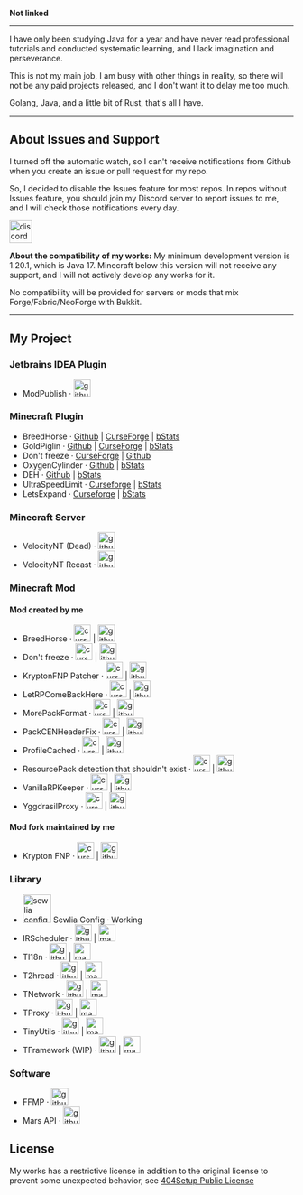 **Not linked**

---

I have only been studying Java for a year and have never read professional tutorials and conducted systematic learning, and I lack imagination and perseverance.

This is not my main job, I am busy with other things in reality, so there will not be any paid projects released, and I don't want it to delay me too much.

Golang, Java, and a little bit of Rust, that's all I have.

---

## About Issues and Support

I turned off the automatic watch, so I can't receive notifications from Github when you create an issue or pull request for my repo. 

So, I decided to disable the Issues feature for most repos. In repos without Issues feature, you should join my Discord server to report issues to me, and I will check those notifications every day.

<a href="https://discord.gg/PxgFqNmR2h"><img alt="discord-plural" height="40" src="https://cdn.jsdelivr.net/npm/@intergrav/devins-badges@3/assets/compact/social/discord-plural_vector.svg"></img></a>

**About the compatibility of my works:**
My minimum development version is 1.20.1, which is Java 17. Minecraft below this version will not receive any support, and I will not actively develop any works for it.

No compatibility will be provided for servers or mods that mix Forge/Fabric/NeoForge with Bukkit.

---

## My Project

### Jetbrains IDEA Plugin
- ModPublish · <a href="https://github.com/404Setup/ModPublish"><img alt="github" height="30" src="https://cdn.jsdelivr.net/npm/@intergrav/devins-badges@3/assets/compact-minimal/available/github_vector.svg"/></a>

### Minecraft Plugin
- BreedHorse · [Github](https://github.com/404Setup/BreedHorse) | [CurseForge](https://www.curseforge.com/minecraft/bukkit-plugins/breedhorse) | [bStats](https://bstats.org/plugin/bukkit/BreedHorse/24077)
- GoldPiglin · [Github](https://github.com/404Setup/GoldPiglin) | [CurseForge](https://www.curseforge.com/minecraft/bukkit-plugins/goldpiglin) | [bStats](https://bstats.org/plugin/bukkit/GoldPiglin/23906)
- Don't freeze · [CurseForge](https://www.curseforge.com/minecraft/bukkit-plugins/dont-freeze) | [Github](https://github.com/404Setup/DontFreeze)
- OxygenCylinder · [Github](https://github.com/404Setup/OxygenCylinder) | [bStats](https://bstats.org/plugin/bukkit/OxygenCylinder/24165)
- DEH · [Github](https://github.com/404Setup/deh) | [bStats](https://bstats.org/plugin/bukkit/deh/24983)
- UltraSpeedLimit · [Curseforge](https://www.curseforge.com/minecraft/bukkit-plugins/ultraspeedlimit) | [bStats](https://bstats.org/plugin/velocity/UltraSpeedLimit/23413)
- LetsExpand · [Curseforge](https://www.curseforge.com/minecraft/bukkit-plugins/lets-expand) | [bStats](https://bstats.org/plugin/bukkit/LetsExpand/25230)

### Minecraft Server
- VelocityNT (Dead) · <a href="https://github.com/404Setup/VelocityNT"><img alt="github" height="30" src="https://cdn.jsdelivr.net/npm/@intergrav/devins-badges@3/assets/compact-minimal/available/github_vector.svg"/></a>
- VelocityNT Recast · <a href="https://github.com/404Setup/VelocityNT-Recast"><img alt="github" height="30" src="https://cdn.jsdelivr.net/npm/@intergrav/devins-badges@3/assets/compact-minimal/available/github_vector.svg"/></a>

### Minecraft Mod
#### Mod created by me
- BreedHorse · <a href="https://www.curseforge.com/minecraft/mc-mods/breed-horse"><img alt="curseforge" height="30" src="https://cdn.jsdelivr.net/npm/@intergrav/devins-badges@3/assets/compact-minimal/available/curseforge_vector.svg"/></a> | <a href="https://github.com/404Setup/BreedHorse-Mods"><img alt="github" height="30" src="https://cdn.jsdelivr.net/npm/@intergrav/devins-badges@3/assets/compact-minimal/available/github_vector.svg"/></a>
- Don't freeze · <a href="https://www.curseforge.com/minecraft/mc-mods/dont-freeze"><img alt="curseforge" height="30" src="https://cdn.jsdelivr.net/npm/@intergrav/devins-badges@3/assets/compact-minimal/available/curseforge_vector.svg"/></a> | <a href="https://github.com/404Setup/DontFreeze"><img alt="github" height="30" src="https://cdn.jsdelivr.net/npm/@intergrav/devins-badges@3/assets/compact-minimal/available/github_vector.svg"/></a>
- KryptonFNP Patcher · <a href="https://www.curseforge.com/minecraft/mc-mods/kryptonfnp-patcher"><img alt="curseforge" height="30" src="https://cdn.jsdelivr.net/npm/@intergrav/devins-badges@3/assets/compact-minimal/available/curseforge_vector.svg"/></a> | <a href="https://github.com/404Setup/FNP-Patcher"><img alt="github" height="30" src="https://cdn.jsdelivr.net/npm/@intergrav/devins-badges@3/assets/compact-minimal/available/github_vector.svg"/></a>
- LetRPComeBackHere · <a href="https://www.curseforge.com/minecraft/mc-mods/lrpcb"><img alt="curseforge" height="30" src="https://cdn.jsdelivr.net/npm/@intergrav/devins-badges@3/assets/compact-minimal/available/curseforge_vector.svg"/></a> | <a href="https://github.com/404Setup/LetRPComeBackHere"><img alt="github" height="30" src="https://cdn.jsdelivr.net/npm/@intergrav/devins-badges@3/assets/compact-minimal/available/github_vector.svg"/></a>
- MorePackFormat · <a href="https://www.curseforge.com/minecraft/mc-mods/more-pack-format"><img alt="curseforge" height="30" src="https://cdn.jsdelivr.net/npm/@intergrav/devins-badges@3/assets/compact-minimal/available/curseforge_vector.svg"/></a> | <a href="https://github.com/404Setup/MorePackFormat"><img alt="github" height="30" src="https://cdn.jsdelivr.net/npm/@intergrav/devins-badges@3/assets/compact-minimal/available/github_vector.svg"/></a>
- PackCENHeaderFix · <a href="https://www.curseforge.com/minecraft/mc-mods/pack-cen-header-fix"><img alt="curseforge" height="30" src="https://cdn.jsdelivr.net/npm/@intergrav/devins-badges@3/assets/compact-minimal/available/curseforge_vector.svg"/></a> | <a href="https://github.com/404Setup/PackCENHeaderFix"><img alt="github" height="30" src="https://cdn.jsdelivr.net/npm/@intergrav/devins-badges@3/assets/compact-minimal/available/github_vector.svg"/></a>
- ProfileCached · <a href="https://www.curseforge.com/minecraft/mc-mods/profile-cached"><img alt="curseforge" height="30" src="https://cdn.jsdelivr.net/npm/@intergrav/devins-badges@3/assets/compact-minimal/available/curseforge_vector.svg"/></a> | <a href="https://github.com/404Setup/ProfileCached"><img alt="github" height="30" src="https://cdn.jsdelivr.net/npm/@intergrav/devins-badges@3/assets/compact-minimal/available/github_vector.svg"/></a>
- ResourcePack detection that shouldn't exist · <a href="https://www.curseforge.com/minecraft/mc-mods/wrpd"><img alt="curseforge" height="30" src="https://cdn.jsdelivr.net/npm/@intergrav/devins-badges@3/assets/compact-minimal/available/curseforge_vector.svg"/></a> | <a href="https://github.com/404Setup/WrongResourcePackDetector"><img alt="github" height="30" src="https://cdn.jsdelivr.net/npm/@intergrav/devins-badges@3/assets/compact-minimal/available/github_vector.svg"/></a>
- VanillaRPKeeper · <a href="https://www.curseforge.com/minecraft/mc-mods/vanilla-rp-keeper"><img alt="curseforge" height="30" src="https://cdn.jsdelivr.net/npm/@intergrav/devins-badges@3/assets/compact-minimal/available/curseforge_vector.svg"/></a> | <a href="https://github.com/404Setup/VanillaRPKeeper"><img alt="github" height="30" src="https://cdn.jsdelivr.net/npm/@intergrav/devins-badges@3/assets/compact-minimal/available/github_vector.svg"/></a>
- YggdrasilProxy · <a href="https://www.curseforge.com/minecraft/mc-mods/yggdrasil-proxy"><img alt="curseforge" height="30" src="https://cdn.jsdelivr.net/npm/@intergrav/devins-badges@3/assets/compact-minimal/available/curseforge_vector.svg"/></a> | <a href="https://github.com/404Setup/YggdrasilProxy"><img alt="github" height="30" src="https://cdn.jsdelivr.net/npm/@intergrav/devins-badges@3/assets/compact-minimal/available/github_vector.svg"></img></a>

#### Mod fork maintained by me
- Krypton FNP  · <a href="https://www.curseforge.com/minecraft/mc-mods/krypton-fnp"><img alt="curseforge" height="30" src="https://cdn.jsdelivr.net/npm/@intergrav/devins-badges@3/assets/compact-minimal/available/curseforge_vector.svg"/></a> | <a href="https://github.com/404Setup/KryptonFNP"><img alt="github" height="30" src="https://cdn.jsdelivr.net/npm/@intergrav/devins-badges@3/assets/compact-minimal/available/github_vector.svg"/></a>

### Library
- <img alt="sewlia config" height="50" src="https://raw.githubusercontent.com/404Setup/sewlia-config/refs/heads/main/SewliaConfig.svg?token=GHSAT0AAAAAADFMXK4GQEL7EOCMYSAQAS2S2D7MQZQ"/> Sewlia Config  · Working
- IRScheduler · <a href="https://github.com/404Setup/irs"><img alt="github" height="30" src="https://cdn.jsdelivr.net/npm/@intergrav/devins-badges@3/assets/compact-minimal/available/github_vector.svg"/></a> | <a href="https://central.sonatype.com/artifact/one.tranic/irs"><img alt="maven-central" height="30" src="https://cdn.jsdelivr.net/npm/@intergrav/devins-badges@3/assets/compact-minimal/available/maven-central_vector.svg"/></a>
- TI18n · <a href="https://github.com/404Setup/t-i18n"><img alt="github" height="30" src="https://cdn.jsdelivr.net/npm/@intergrav/devins-badges@3/assets/compact-minimal/available/github_vector.svg"/></a> | <a href="https://central.sonatype.com/artifact/one.tranic/t-i18n"><img alt="maven-central" height="30" src="https://cdn.jsdelivr.net/npm/@intergrav/devins-badges@3/assets/compact-minimal/available/maven-central_vector.svg"/></a>
- T2hread · <a href="https://github.com/404Setup/t-thread"><img alt="github" height="30" src="https://cdn.jsdelivr.net/npm/@intergrav/devins-badges@3/assets/compact-minimal/available/github_vector.svg"/></a> | <a href="https://central.sonatype.com/artifact/one.tranic/t-thread"><img alt="maven-central" height="30" src="https://cdn.jsdelivr.net/npm/@intergrav/devins-badges@3/assets/compact-minimal/available/maven-central_vector.svg"/></a>
- TNetwork · <a href="https://github.com/404Setup/t-network"><img alt="github" height="30" src="https://cdn.jsdelivr.net/npm/@intergrav/devins-badges@3/assets/compact-minimal/available/github_vector.svg"/></a> | <a href="https://central.sonatype.com/artifact/one.tranic/t-network"><img alt="maven-central" height="30" src="https://cdn.jsdelivr.net/npm/@intergrav/devins-badges@3/assets/compact-minimal/available/maven-central_vector.svg"/></a>
- TProxy · <a href="https://github.com/404Setup/t-proxy"><img alt="github" height="30" src="https://cdn.jsdelivr.net/npm/@intergrav/devins-badges@3/assets/compact-minimal/available/github_vector.svg"/></a> | <a href="https://central.sonatype.com/artifact/one.tranic/t-proxy"><img alt="maven-central" height="30" src="https://cdn.jsdelivr.net/npm/@intergrav/devins-badges@3/assets/compact-minimal/available/maven-central_vector.svg"/></a>
- TinyUtils · <a href="https://github.com/404Setup/tiny-utils"><img alt="github" height="30" src="https://cdn.jsdelivr.net/npm/@intergrav/devins-badges@3/assets/compact-minimal/available/github_vector.svg"/></a> | <a href="https://central.sonatype.com/artifact/one.pkg/tiny-utils"><img alt="maven-central" height="30" src="https://cdn.jsdelivr.net/npm/@intergrav/devins-badges@3/assets/compact-minimal/available/maven-central_vector.svg"/></a>
- TFramework (WIP) · <a href="https://github.com/404Setup/t-base"><img alt="github" height="30" src="https://cdn.jsdelivr.net/npm/@intergrav/devins-badges@3/assets/compact-minimal/available/github_vector.svg"/></a> | <a href="https://central.sonatype.com/artifact/one.tranic/t-base"><img alt="maven-central" height="30" src="https://cdn.jsdelivr.net/npm/@intergrav/devins-badges@3/assets/compact-minimal/available/maven-central_vector.svg"/></a>

### Software
- FFMP · <a href="https://github.com/404Setup/FFMP"><img alt="github" height="30" src="https://cdn.jsdelivr.net/npm/@intergrav/devins-badges@3/assets/compact-minimal/available/github_vector.svg"></img></a>
- Mars API · <a href="https://github.com/404Setup/Mars"><img alt="github" height="30" src="https://cdn.jsdelivr.net/npm/@intergrav/devins-badges@3/assets/compact-minimal/available/github_vector.svg"></img></a>

## License

My works has a restrictive license in addition to the original license to prevent some unexpected behavior, 
see [404Setup Public License](https://github.com/404Setup/404Setup/blob/main/LICENSE.md)
